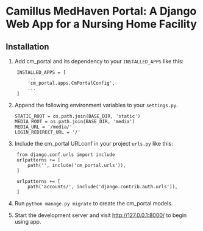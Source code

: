 ﻿# Camillus MedHaven Portal: A Django Web App for a Nursing Home Facility

## Installation
1. Add cm_portal and its dependency to your `INSTALLED_APPS` like this:
~~~~
    INSTALLED_APPS = [    
        ...
        'cm_portal.apps.CmPortalConfig',
        ...
    ] 
~~~~

2. Append the following environment variables to your `settings.py`.
    ~~~~
    STATIC_ROOT = os.path.join(BASE_DIR, 'static')
    MEDIA_ROOT = os.path.join(BASE_DIR, 'media')
    MEDIA_URL = '/media/'
    LOGIN_REDIRECT_URL = '/'
    ~~~~

3. Include the cm_portal URLconf in your project `urls.py` like this:
~~~~
    from django.conf.urls import include
    urlpatterns += [
        path('', include('cm_portal.urls')),
    ]

    urlpatterns += [
        path('accounts/', include('django.contrib.auth.urls')),
    ]
 ~~~~

4. Run `python manage.py migrate` to create the cm_portal models.

5. Start the development server and visit http://127.0.0.1:8000/
   to begin using app.
